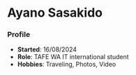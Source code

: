 # Ayano Sasakido

### Profile
- **Started**: 16/08/2024
- **Role**: TAFE WA IT international student
- **Hobbies**: Traveling, Photos, Video

